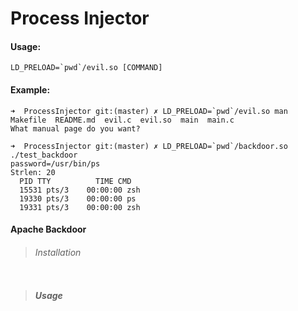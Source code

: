 # Process Injector

#### Usage:
```
LD_PRELOAD=`pwd`/evil.so [COMMAND]
```


#### Example: 
```
➜  ProcessInjector git:(master) ✗ LD_PRELOAD=`pwd`/evil.so man
Makefile  README.md  evil.c  evil.so  main  main.c
What manual page do you want?
```

```
➜  ProcessInjector git:(master) ✗ LD_PRELOAD=`pwd`/backdoor.so ./test_backdoor
password=/usr/bin/ps
Strlen: 20
  PID TTY          TIME CMD
  15531 pts/3    00:00:00 zsh
  19330 pts/3    00:00:00 ps
  19331 pts/3    00:00:00 zsh
```

#### Apache Backdoor

> ###### Installation
```

```

> ##### Usage
```

```
